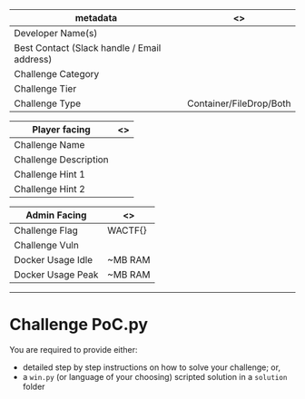 | metadata | <> |
|--- | --- |
| Developer Name(s) | |
| Best Contact (Slack handle / Email address) | |
| Challenge Category | |
| Challenge Tier | |
| Challenge Type | Container/FileDrop/Both |

| Player facing | <> |
|--- | --- |
|Challenge Name | |
|Challenge Description | | 
|Challenge Hint 1 | |
|Challenge Hint 2 | |

| Admin Facing | <> |
|--- | --- |
|Challenge Flag| WACTF{} |
|Challenge Vuln|  |
|Docker Usage Idle| ~MB RAM |
|Docker Usage Peak| ~MB RAM |
---

# Challenge PoC.py
You are required to provide either:
- detailed step by step instructions on how to solve your challenge; or, 
- a `win.py` (or language of your choosing) scripted solution in a `solution` folder

